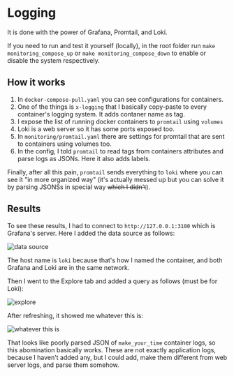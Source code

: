 # Logging

It is done with the power of Grafana, Promtail, and Loki.

If you need to run and test it yourself (locally), in the root folder run `make monitoring_compose_up` or `make monitoring_compose_down` to enable or disable the system respectively.

## How it works

1. In `docker-compose-pull.yaml` you can see configurations for containers.
2. One of the things is `x-logging` that I basically copy-paste to every container's logging system. It adds contaner name as tag.
3. I expose the list of running docker containers to `promtail` using `volumes`
4. Loki is a web server so it has some ports exposed too.
5. In `monitoring/promtail.yaml` there are settings for promtail that are sent to containers using volumes too.
6. In the config, I told `promtail` to read tags from containers attributes and parse logs as JSONs. Here it also adds labels.

Finally, after all this pain, `promtail` sends everything to `loki` where you can see it "in more organized way" (it's actually messed up but you can solve it by parsing JSONSs in special way ~~which I didn't~~).

## Results

To see these results, I had to connect to `http://127.0.0.1:3100` which is Grafana's server. Here I added the data source as follows:

![data source](https://user-images.githubusercontent.com/49134679/195428803-35318460-895e-4647-b564-05511f8c5446.png)

The host name is `loki` because that's how I named the container, and both Grafana and Loki are in the same network.

Then I went to the Explore tab and added a query as follows (must be for Loki):

![explore](https://user-images.githubusercontent.com/49134679/195429094-f00dfdf2-eeba-4a49-a2a0-58fd641b07f6.png)

After refreshing, it showed me whatever this is:

![whatever this is](https://user-images.githubusercontent.com/49134679/195429420-efdb3bd9-22ee-46dc-9bf2-dfa1e032b099.png)

That looks like poorly parsed JSON of `make_your_time` container logs, so this abomination basically works. These are not exactly application logs, because I haven't added any, but I could add, make them different from web server logs, and parse them somehow.

